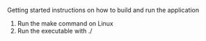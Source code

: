 Getting started instructions on how to build and run the application

1. Run the make command on Linux
2. Run the executable with ./

